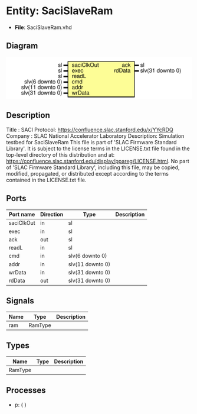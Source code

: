 # Entity: SaciSlaveRam

- **File**: SaciSlaveRam.vhd
## Diagram

![Diagram](SaciSlaveRam.svg "Diagram")
## Description

Title      : SACI Protocol: https://confluence.slac.stanford.edu/x/YYcRDQ
Company    : SLAC National Accelerator Laboratory
Description: Simulation testbed for SaciSlaveRam
This file is part of 'SLAC Firmware Standard Library'.
It is subject to the license terms in the LICENSE.txt file found in the
top-level directory of this distribution and at:
   https://confluence.slac.stanford.edu/display/ppareg/LICENSE.html.
No part of 'SLAC Firmware Standard Library', including this file,
may be copied, modified, propagated, or distributed except according to
the terms contained in the LICENSE.txt file.
## Ports

| Port name  | Direction | Type             | Description |
| ---------- | --------- | ---------------- | ----------- |
| saciClkOut | in        | sl               |             |
| exec       | in        | sl               |             |
| ack        | out       | sl               |             |
| readL      | in        | sl               |             |
| cmd        | in        | slv(6 downto 0)  |             |
| addr       | in        | slv(11 downto 0) |             |
| wrData     | in        | slv(31 downto 0) |             |
| rdData     | out       | slv(31 downto 0) |             |
## Signals

| Name | Type    | Description |
| ---- | ------- | ----------- |
| ram  | RamType |             |
## Types

| Name    | Type | Description |
| ------- | ---- | ----------- |
| RamType |      |             |
## Processes
- p: (  )
